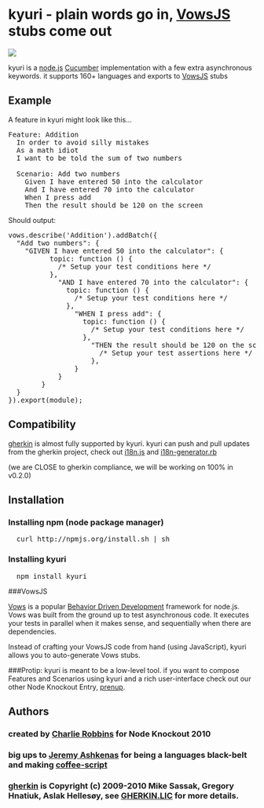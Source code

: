 


# kyuri - plain words go in, [VowsJS][3] stubs come out

<img src = "http://imgur.com/WwNkr.gif" border="0">

kyuri is a [node.js][1] [Cucumber][0] implementation with a few extra asynchronous keywords. it supports 160+ languages and exports to [VowsJS][3] stubs

## Example

A feature in kyuri might look like this...

<pre>Feature: Addition
  In order to avoid silly mistakes
  As a math idiot
  I want to be told the sum of two numbers

  Scenario: Add two numbers
    Given I have entered 50 into the calculator
    And I have entered 70 into the calculator
    When I press add
    Then the result should be 120 on the screen
</pre>

Should output:

<pre>
vows.describe('Addition').addBatch({
  "Add two numbers": {
  	"GIVEN I have entered 50 into the calculator": {
		  topic: function () {
		    /* Setup your test conditions here */
		  },
			"AND I have entered 70 into the calculator": {
			  topic: function () {
			    /* Setup your test conditions here */
			  },
				"WHEN I press add": {
				  topic: function () {
				    /* Setup your test conditions here */
				  },
					"THEN the result should be 120 on the screen": function () {
					  /* Setup your test assertions here */
					},
				}
			}
		}
  }
}).export(module);
</pre>

## Compatibility

[gherkin][8] is almost fully supported by kyuri. kyuri can push and pull updates from the gherkin project, check out [i18n.js](http://github.com/nodejitsu/kyuri/blob/master/lib/kyuri/i18n.js) and [i18n-generator.rb](http://github.com/nodejitsu/kyuri/blob/master/src/i18n-generator.rb)


(we are CLOSE to gherkin compliance, we will be working on 100% in v0.2.0)

## Installation

### Installing npm (node package manager)
<pre>
  curl http://npmjs.org/install.sh | sh
</pre>

### Installing kyuri
<pre>
  npm install kyuri
</pre>

###VowsJS

[Vows][3]  is a popular [Behavior Driven Development][4] framework for node.js. Vows was built from the ground up to test asynchronous code. It executes your tests in parallel when it makes sense, and sequentially when there are dependencies.

Instead of crafting your VowsJS code from hand (using JavaScript), kyuri allows you to auto-generate Vows stubs. 

###Protip: 
kyuri is meant to be a low-level tool. if you want to compose Features and Scenarios using kyuri and a rich user-interface check out our other Node Knockout Entry, [prenup][2].


## Authors
### created by [Charlie Robbins][7] for Node Knockout 2010
### big ups to [Jeremy Ashkenas][5] for being a languages black-belt and making [coffee-script][6]

### [gherkin][8] is Copyright (c) 2009-2010 Mike Sassak, Gregory Hnatiuk, Aslak Hellesøy, see [GHERKIN.LIC][9] for more details.

[0]: http://cukes.info "Cucumber"
[1]: http://nodejs.org "node.js"
[2]: http://github.com/nodejitsu/prenup "prenup"
[3]: http://vowsjs.org "VowsJs"
[4]: http://en.wikipedia.org/wiki/Behavior_Driven_Development "Behavior Driven Development"
[5]: http://github.com/jashkenas "Jeremy Ashkenas"
[6]: http://github.com/jashkenas/coffee-script "coffee-script"
[7]: http://github.com/indexzero "Charlie Robbins"
[8]: http://wiki.github.com/aslakhellesoy/cucumber/gherkin "gherkin"
[9]: http://github.com/nodejitsu/kyuri/blob/master/GHERKIN.LIC "GHERKIN.LIC"
